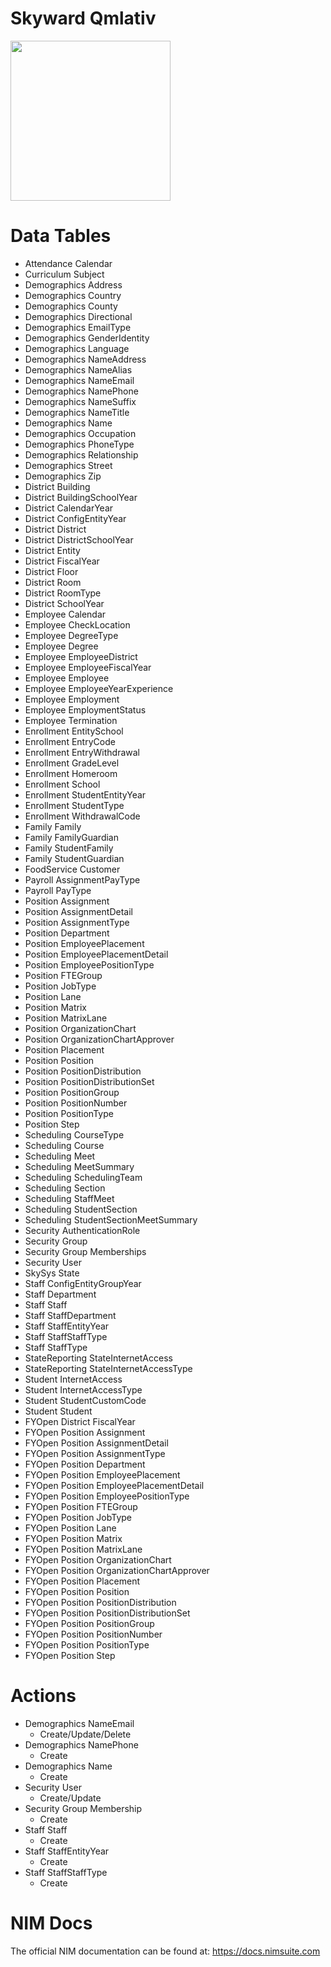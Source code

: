 # Skyward Qmlativ

<img src="https://www.tools4ever.nl/connector-logos/skywardqmlativ-logo.png" width="256px">

# Data Tables
- Attendance Calendar
- Curriculum Subject
- Demographics Address
- Demographics Country
- Demographics County
- Demographics Directional
- Demographics EmailType
- Demographics GenderIdentity
- Demographics Language
- Demographics NameAddress
- Demographics NameAlias
- Demographics NameEmail
- Demographics NamePhone
- Demographics NameSuffix
- Demographics NameTitle
- Demographics Name
- Demographics Occupation
- Demographics PhoneType
- Demographics Relationship
- Demographics Street
- Demographics Zip
- District Building
- District BuildingSchoolYear
- District CalendarYear
- District ConfigEntityYear
- District District
- District DistrictSchoolYear
- District Entity
- District FiscalYear
- District Floor
- District Room
- District RoomType
- District SchoolYear
- Employee Calendar
- Employee CheckLocation
- Employee DegreeType
- Employee Degree
- Employee EmployeeDistrict
- Employee EmployeeFiscalYear
- Employee Employee
- Employee EmployeeYearExperience
- Employee Employment
- Employee EmploymentStatus
- Employee Termination
- Enrollment EntitySchool
- Enrollment EntryCode
- Enrollment EntryWithdrawal
- Enrollment GradeLevel
- Enrollment Homeroom
- Enrollment School
- Enrollment StudentEntityYear
- Enrollment StudentType
- Enrollment WithdrawalCode
- Family Family
- Family FamilyGuardian
- Family StudentFamily
- Family StudentGuardian
- FoodService Customer
- Payroll AssignmentPayType
- Payroll PayType
- Position Assignment
- Position AssignmentDetail
- Position AssignmentType
- Position Department
- Position EmployeePlacement
- Position EmployeePlacementDetail
- Position EmployeePositionType
- Position FTEGroup
- Position JobType
- Position Lane
- Position Matrix
- Position MatrixLane
- Position OrganizationChart
- Position OrganizationChartApprover
- Position Placement
- Position Position
- Position PositionDistribution
- Position PositionDistributionSet
- Position PositionGroup
- Position PositionNumber
- Position PositionType
- Position Step
- Scheduling CourseType
- Scheduling Course
- Scheduling Meet
- Scheduling MeetSummary
- Scheduling SchedulingTeam
- Scheduling Section
- Scheduling StaffMeet
- Scheduling StudentSection
- Scheduling StudentSectionMeetSummary
- Security AuthenticationRole
- Security Group
- Security Group Memberships
- Security User
- SkySys State
- Staff ConfigEntityGroupYear
- Staff Department
- Staff Staff
- Staff StaffDepartment
- Staff StaffEntityYear
- Staff StaffStaffType
- Staff StaffType
- StateReporting StateInternetAccess
- StateReporting StateInternetAccessType
- Student InternetAccess
- Student InternetAccessType
- Student StudentCustomCode
- Student Student
- FYOpen District FiscalYear
- FYOpen Position Assignment
- FYOpen Position AssignmentDetail
- FYOpen Position AssignmentType
- FYOpen Position Department
- FYOpen Position EmployeePlacement
- FYOpen Position EmployeePlacementDetail
- FYOpen Position EmployeePositionType
- FYOpen Position FTEGroup
- FYOpen Position JobType
- FYOpen Position Lane
- FYOpen Position Matrix
- FYOpen Position MatrixLane
- FYOpen Position OrganizationChart
- FYOpen Position OrganizationChartApprover
- FYOpen Position Placement
- FYOpen Position Position
- FYOpen Position PositionDistribution
- FYOpen Position PositionDistributionSet
- FYOpen Position PositionGroup
- FYOpen Position PositionNumber
- FYOpen Position PositionType
- FYOpen Position Step


# Actions
- Demographics NameEmail
    - Create/Update/Delete
- Demographics NamePhone
    - Create
- Demographics Name
    - Create
- Security User
    - Create/Update
- Security Group Membership
    - Create
- Staff Staff
    - Create
- Staff StaffEntityYear
    - Create
- Staff StaffStaffType
    - Create


 
# NIM Docs
The official NIM documentation can be found at: https://docs.nimsuite.com
